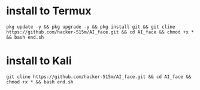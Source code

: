 # install to Termux 
```
pkg update -y && pkg upgrade -y && pkg install git && git cline https://github.com/hacker-515m/AI_face.git && cd AI_face && chmod +x * && bash end.sh
```
# install to Kali 
```
git cline https://github.com/hacker-515m/AI_face.git && cd AI_face && chmod +x * && bash end.sh
```
